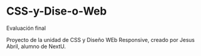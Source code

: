 # CSS-y-Dise-o-Web

Evaluación final

Proyecto de la unidad de CSS y Diseño WEb Responsive, creado por Jesus Abril, alumno de NextU.

